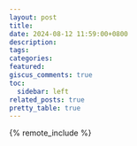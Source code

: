 ```yaml
---
layout: post
title:
date: 2024-08-12 11:59:00+0800
description:
tags:
categories:
featured:
giscus_comments: true
toc:
  sidebar: left
related_posts: true
pretty_table: true
---
```


{% remote_include  %}
